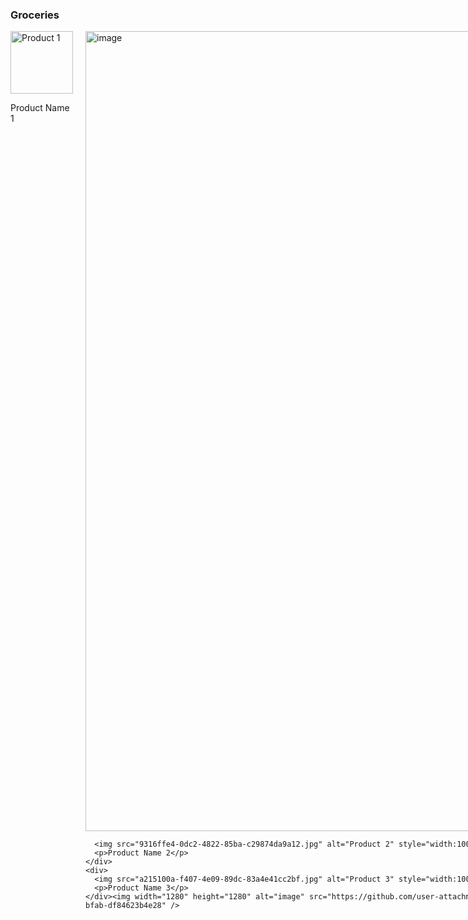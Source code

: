    
<div class="subcategory" id="groceries">
  <h3>Groceries</h3>
  <div style="display: flex; gap: 20px;">
    <div>
      <img src="02fcaa6a-5839-404f-98e1-ba7b69a8231a.jpg" alt="Product 1" style="width:100px;height:100px;">
      <p>Product Name 1</p>
    </div>
    <div><img width="851" height="1280" alt="image" src="https://github.com/user-attachments/assets/06b91a1e-4520-410e-bd18-e7f4cf4db296" />

      <img src="9316ffe4-0dc2-4822-85ba-c29874da9a12.jpg" alt="Product 2" style="width:100px;height:100px;">
      <p>Product Name 2</p>
    </div>
    <div>
      <img src="a215100a-f407-4e09-89dc-83a4e41cc2bf.jpg" alt="Product 3" style="width:100px;height:100px;">
      <p>Product Name 3</p>
    </div><img width="1280" height="1280" alt="image" src="https://github.com/user-attachments/assets/4ee8790c-035c-493f-bfab-df84623b4e28" />

  </div>
</div>
